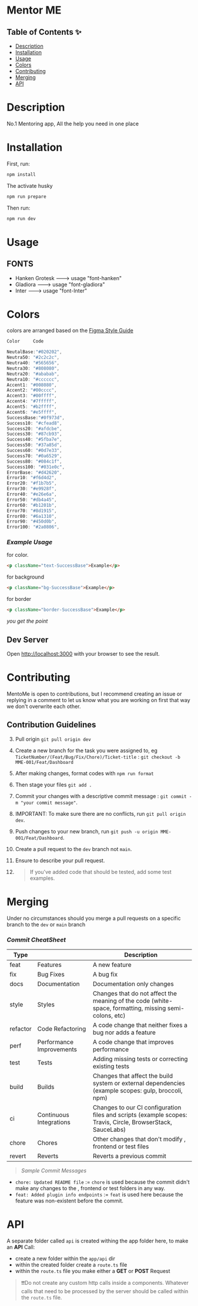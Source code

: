 # Mentor ME

## Table of Contents ✨

- [Description](#description)
- [Installation](#installation)
- [Usage](#usage)
- [Colors](#colors)
- [Contributing](#contributing)
- [Merging](#merging)
- [API](#api)

# Description

No.1 Mentoring app, All the help you need in one place

# Installation

First, run:

```bash
npm install
```

The activate husky

```bash
npm run prepare
```

Then run:

```bash
npm run dev
```

# Usage

## FONTS

- Hanken Grotesk ---> usage "font-hanken"
- Gladiora ---> usage "font-gladiora"
- Inter ---> usage "font-Inter"

# Colors

colors are arranged based on the [Figma Style Guide](https://www.figma.com/file/GJJibKX5bbk6y5RvuPs8aF/Mentor-Me?type=design&node-id=1266-18028&mode=design&t=Ue0EW9TjbNDK1L1R-0)

```js
Color     Code

NeutalBase:"#020202",
Neutra50: "#2c2c2c",
Neutra40: "#565656",
Neutra30: "#808080",
Neutra20: "#ababab",
Neutra10: "#cccccc",
Accent1: "#008080",
Accent2: "#00cccc",
Accent3: "#00ffff",
Accent4: "#7fffff",
Accent5: "#b2ffff",
Accent6: "#e5ffff",
SuccessBase:"#0f973d",
Success10: "#cfead8",
Success20: "#afdcbe",
Success30: "#87cb93",
Success40: "#5fba7e",
Success50: "#37a85d",
Success60: "#0d7e33",
Success70: "#0a6529",
Success80: "#084c1f",
Success100: "#031e0c",
ErrorBase: "#d42620",
Error10: "#f6d4d2",
Error20: "#f1b7b5",
Error30: "#e9928f",
Error40: "#e26e6a",
Error50: "#db4a45",
Error60: "#b1201b",
Error70: "#8d1915",
Error80: "#6a1310",
Error90: "#450d0b",
Error100: "#2a0806",

```

### _Example Usage_

for color.

```html
<p className="text-SuccessBase">Example</p>
```

for background

```html
<p className="bg-SuccessBase">Example</p>
```

for border

```html
<p className="border-SuccessBase">Example</p>
```

_you get the point_

## Dev Server

Open [http://localhost:3000](http://localhost:3000) with your browser to see the result.

# Contributing

MentoMe is open to contributions, but I recommend creating an issue or replying in a comment to let us know what you are working on first that way we don't overwrite each other.

## Contribution Guidelines

3. Pull origin `git pull origin dev`

4. Create a new branch for the task you were assigned to, eg `TicketNumber/(Feat/Bug/Fix/Chore)/Ticket-title` : `git checkout -b MME-001/Feat/Dashboard`

5. After making changes, format codes with `npm run format`

6. Then stage your files `git add .`

7. Commit your changes with a descriptive commit message : `git commit -m "your commit message"`.

8. IMPORTANT: To make sure there are no conflicts, run `git pull origin dev`.

9. Push changes to your new branch, run `git push -u origin MME-001/Feat/Dashboard`.

10. Create a pull request to the `dev` branch not `main`.

11. Ensure to describe your pull request.

12. > If you've added code that should be tested, add some test examples.

# Merging

Under no circumstances should you merge a pull requests on a specific branch to the `dev` or `main` branch

### _Commit CheatSheet_

| Type     |                          | Description                                                                                                 |
| -------- | ------------------------ | ----------------------------------------------------------------------------------------------------------- |
| feat     | Features                 | A new feature                                                                                               |
| fix      | Bug Fixes                | A bug fix                                                                                                   |
| docs     | Documentation            | Documentation only changes                                                                                  |
| style    | Styles                   | Changes that do not affect the meaning of the code (white-space, formatting, missing semi-colons, etc)      |
| refactor | Code Refactoring         | A code change that neither fixes a bug nor adds a feature                                                   |
| perf     | Performance Improvements | A code change that improves performance                                                                     |
| test     | Tests                    | Adding missing tests or correcting existing tests                                                           |
| build    | Builds                   | Changes that affect the build system or external dependencies (example scopes: gulp, broccoli, npm)         |
| ci       | Continuous Integrations  | Changes to our CI configuration files and scripts (example scopes: Travis, Circle, BrowserStack, SauceLabs) |
| chore    | Chores                   | Other changes that don't modify , frontend or test files                                                    |
| revert   | Reverts                  | Reverts a previous commit                                                                                   |

> _Sample Commit Messages_

- `chore: Updated README file` := `chore` is used because the commit didn't make any changes to the , frontend or test folders in any way.
- `feat: Added plugin info endpoints` := `feat` is used here because the feature was non-existent before the commit.

# API

A separate folder called `api` is created withing the app folder here, to make an **API** Call:

- create a new folder within the `app/api` dir
- within the created folder create a `route.ts` file
- within the `route.ts` file you make either a **GET** or **POST** Request

> ❗❗Do not create any custom http calls inside a components. Whatever calls that need to be processed by the server should be called within the `route.ts` file.
